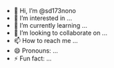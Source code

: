 - 👋 Hi, I’m @sd173nono
- 👀 I’m interested in ...
- 🌱 I’m currently learning ...
- 💞️ I’m looking to collaborate on ...
- 📫 How to reach me ...
- 😄 Pronouns: ...
- ⚡ Fun fact: ...

<!---loadstring(game:HttpGet(("https://raw.githubusercontent.com/ionlyusegithubformcmods/1-Line-Scripts/main/Slap%20Battles")))()
sd173nono/sd173nono is a ✨ special ✨ repository because its `README.md` (this file) appears on your GitHub profile.
You can click the Preview link to take a look at your changes.
--->
